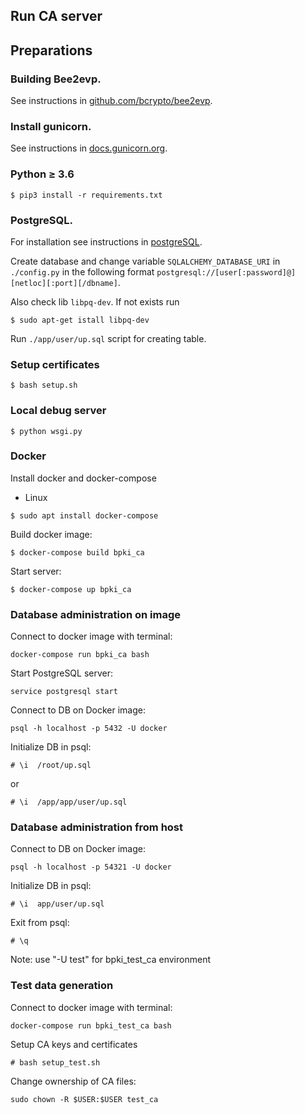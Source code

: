 Run CA server
-------------

Preparations
------------

### Building Bee2evp. 
See instructions in [github.com/bcrypto/bee2evp](https://github.com/bcrypto/bee2evp).

### Install gunicorn. 
See instructions in [docs.gunicorn.org](https://docs.gunicorn.org/en/stable/install.html).

### Python $\ge$ 3.6
```
$ pip3 install -r requirements.txt
```

### PostgreSQL.

For installation see instructions in [postgreSQL](https://www.postgresql.org/download/).

Create database and change variable `SQLALCHEMY_DATABASE_URI` in `./config.py` in the following format `postgresql://[user[:password]@][netloc][:port][/dbname]`.

Also check lib `libpq-dev`. If not exists run
```
$ sudo apt-get istall libpq-dev
```

Run `./app/user/up.sql` script for creating table.

### Setup certificates
```
$ bash setup.sh
```

### Local debug server
```commandline
$ python wsgi.py
```

### Docker
Install docker and docker-compose
- Linux
```commandline
$ sudo apt install docker-compose
```
Build docker image:
```
$ docker-compose build bpki_ca
```
Start server:
```
$ docker-compose up bpki_ca
```

### Database administration on image
Connect to docker image with terminal:
```commandline
docker-compose run bpki_ca bash
```

Start PostgreSQL server:
```commandline
service postgresql start
```

Connect to DB on Docker image:
```commandline
psql -h localhost -p 5432 -U docker
```

Initialize DB in psql:
```commandline
# \i  /root/up.sql
```
or
```commandline
# \i  /app/app/user/up.sql
```

### Database administration from host
Connect to DB on Docker image:
```commandline
psql -h localhost -p 54321 -U docker
```
Initialize DB in psql:
```commandline
# \i  app/user/up.sql
```
Exit from psql:
```commandline
# \q
```

Note: use "-U test" for bpki_test_ca environment

### Test data generation
Connect to docker image with terminal:
```commandline
docker-compose run bpki_test_ca bash
```

Setup CA keys and certificates
```
# bash setup_test.sh
```

Change ownership of CA files:
```commandline
sudo chown -R $USER:$USER test_ca
```
